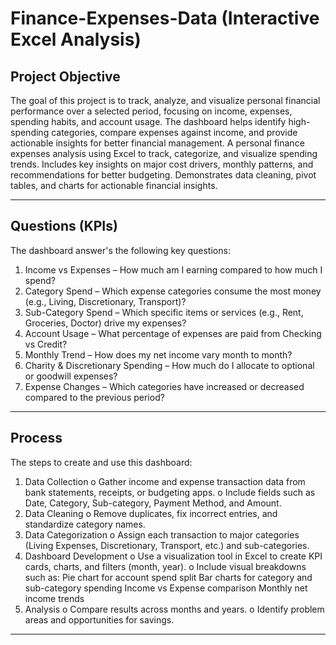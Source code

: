# Finance-Expenses-Data (Interactive Excel Analysis)
## Project Objective
The goal of this project is to track, analyze, and visualize personal financial performance over a selected period, focusing on income, expenses, spending habits, and account usage.
The dashboard helps identify high-spending categories, compare expenses against income, and provide actionable insights for better financial management.
A personal finance expenses analysis using Excel to track, categorize, and visualize spending trends. Includes key insights on major cost drivers, monthly patterns, and recommendations for better budgeting. Demonstrates data cleaning, pivot tables, and charts for actionable financial insights.
________________________________________

## Questions (KPIs)
The dashboard answer's the following key questions:
1.	Income vs Expenses – How much am I earning compared to how much I spend?
2.	Category Spend – Which expense categories consume the most money (e.g., Living, Discretionary, Transport)?
3.	Sub-Category Spend – Which specific items or services (e.g., Rent, Groceries, Doctor) drive my expenses?
4.	Account Usage – What percentage of expenses are paid from Checking vs Credit?
5.	Monthly Trend – How does my net income vary month to month?
6.	Charity & Discretionary Spending – How much do I allocate to optional or goodwill expenses?
7.	Expense Changes – Which categories have increased or decreased compared to the previous period?
________________________________________

## Process
The steps to create and use this dashboard:
1.	Data Collection
  o	Gather income and expense transaction data from bank statements, receipts, or budgeting apps.
  o	Include fields such as Date, Category, Sub-category, Payment Method, and Amount.
2.	Data Cleaning
  o	Remove duplicates, fix incorrect entries, and standardize category names.
3.	Data Categorization
  o	Assign each transaction to major categories (Living Expenses, Discretionary, Transport, etc.) and sub-categories.
4.	Dashboard Development
  o	Use a visualization tool in Excel to create KPI cards, charts, and filters (month, year).
  o	Include visual breakdowns such as:
    Pie chart for account spend split
    Bar charts for category and sub-category spending
    Income vs Expense comparison
    Monthly net income trends
6.	Analysis
  o	Compare results across months and years.
  o	Identify problem areas and opportunities for savings.


________________________________________
